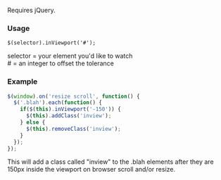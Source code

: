 Requires jQuery.

### Usage

```code
$(selector).inViewport('#');
```
selector = your element you'd like to watch  
    # = an integer to offset the tolerance

### Example

```javascript
$(window).on('resize scroll', function() {
  $('.blah').each(function() {
    if($(this).inViewport('-150')) {
      $(this).addClass('inview');
    } else {
      $(this).removeClass('inview');
    }
  });
});
```

This will add a class called "inview" to the .blah elements after they are 150px inside the viewport on browser scroll and/or resize.
